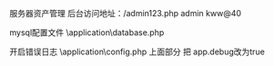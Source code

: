 服务器资产管理
后台访问地址：/admin123.php
admin
kww@40

mysql配置文件
\application\database.php

开启错误日志
\application\config.php 上面部分 把 app.debug改为true
